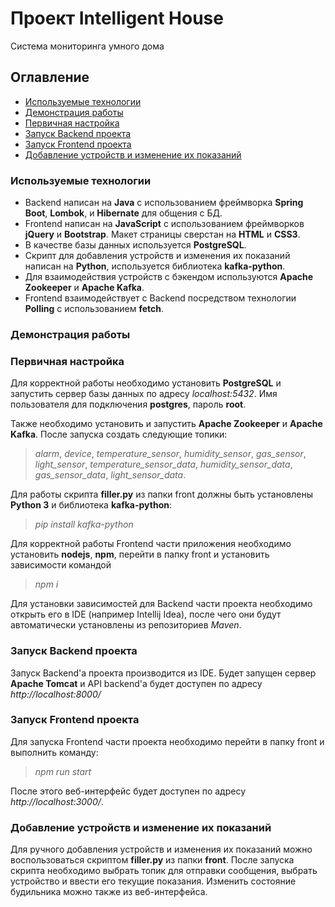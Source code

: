 # Проект Intelligent HouseСистема мониторинга умного дома## Оглавление- [Используемые технологии](#используемые-технологии)- [Демонстрация работы](#демонстрация-работы)- [Первичная настройка](#первичная-настройка)- [Запуск Backend проекта](#запуск-backend-проекта)- [Запуск Frontend проекта](#запуск-frontend-проекта)- [Добавление устройств  и изменение их показаний](#добавление-устройств-и-изменение-их-показаний)### Используемые технологии- Backend написан на **Java** с использованием фреймворка **Spring Boot**, **Lombok**, и **Hibernate** для общения с БД. - Frontend написан на **JavaScript** с использованием фреймворков **jQuery** и **Bootstrap**. Макет страницы сверстан на **HTML** и **CSS3**.- В качестве базы данных используется **PostgreSQL**.- Скрипт для добавления устройств и изменения их показаний написан на **Python**, используется библиотека **kafka-python**.- Для взаимодействия устройств с бэкендом используются **Apache Zookeeper** и **Apache Kafka**.- Frontend взаимодействует с Backend посредством технологии **Polling** с использованием **fetch**.### Демонстрация работы### Первичная настройкаДля корректной работы необходимо установить **PostgreSQL** и запустить сервер базы данных по адресу *localhost:5432*. Имя пользователя для подключения **postgres**, пароль **root**.Также необходимо установить и запустить **Apache Zookeeper** и **Apache Kafka**. После запуска создать следующие топики:>*alarm*, *device*, *temperature\_sensor*, *humidity\_sensor*, *gas\_sensor*, *light\_sensor*, >*temperature\_sensor\_data*, *humidity\_sensor\_data*, *gas\_sensor\_data*, *light\_sensor\_data*.Для работы скрипта **filler.py** из папки front должны быть установлены **Python 3** и библиотека **kafka-python**:> *pip install kafka-python*Для корректной работы Frontend части приложения необходимо установить **nodejs**, **npm**, перейти в папку front и установить зависимости командой > *npm i*Для установки зависимостей для Backend части проекта необходимо открыть его в IDE (например Intellij Idea), после чего они будут автоматически установлены из репозиториев *Maven*.### Запуск Backend проектаЗапуск Backend'а проекта производится из IDE. Будет запущен сервер **Apache Tomcat** и API backend'а будет доступен по адресу *http://localhost:8000/*### Запуск Frontend проектаДля запуска Frontend части проекта необходимо перейти в папку front и выполнить команду:> *npm run start*После этого веб-интерфейс будет доступен по адресу *http://localhost:3000/*.### Добавление устройств и изменение их показанийДля ручного добавления устройств и изменения их показаний можно воспользоваться скриптом **filler.py** из папки **front**. После запуска скрипта необходимо выбрать топик для отправки сообщения, выбрать устройство и ввести его текущие показания. Изменить состояние будильника можно также из веб-интерфейса.